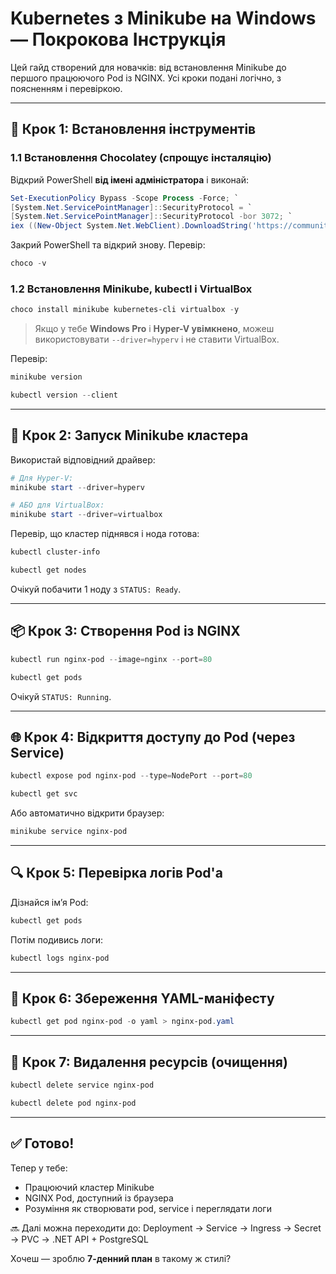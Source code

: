 
# Kubernetes з Minikube на Windows — Покрокова Інструкція

Цей гайд створений для новачків: від встановлення Minikube до першого працюючого Pod із NGINX. Усі кроки подані логічно, з поясненням і перевіркою.

---

## 🔧 Крок 1: Встановлення інструментів

### 1.1 Встановлення Chocolatey (спрощує інсталяцію)
Відкрий PowerShell **від імені адміністратора** і виконай:

```powershell
Set-ExecutionPolicy Bypass -Scope Process -Force; `
[System.Net.ServicePointManager]::SecurityProtocol = `
[System.Net.ServicePointManager]::SecurityProtocol -bor 3072; `
iex ((New-Object System.Net.WebClient).DownloadString('https://community.chocolatey.org/install.ps1'))
```

Закрий PowerShell та відкрий знову. Перевір:
```powershell
choco -v
```

### 1.2 Встановлення Minikube, kubectl і VirtualBox

```powershell
choco install minikube kubernetes-cli virtualbox -y
```

> Якщо у тебе **Windows Pro** і **Hyper-V увімкнено**, можеш використовувати `--driver=hyperv` і не ставити VirtualBox.

Перевір:
```powershell
minikube version
```
```powershell
kubectl version --client
```

---

## 🚀 Крок 2: Запуск Minikube кластера

Використай відповідний драйвер:

```powershell
# Для Hyper-V:
minikube start --driver=hyperv
```
```powershell
# АБО для VirtualBox:
minikube start --driver=virtualbox
```

Перевір, що кластер піднявся і нода готова:

```powershell
kubectl cluster-info
```
```powershell
kubectl get nodes
```

Очікуй побачити 1 ноду з `STATUS: Ready`.

---

## 📦 Крок 3: Створення Pod із NGINX

```powershell
kubectl run nginx-pod --image=nginx --port=80
```
```powershell
kubectl get pods
```

Очікуй `STATUS: Running`.

---

## 🌐 Крок 4: Відкриття доступу до Pod (через Service)

```powershell
kubectl expose pod nginx-pod --type=NodePort --port=80
```
```powershell
kubectl get svc
```

Або автоматично відкрити браузер:

```powershell
minikube service nginx-pod
```

---

## 🔍 Крок 5: Перевірка логів Pod'а

Дізнайся ім’я Pod:

```powershell
kubectl get pods
```

Потім подивись логи:

```powershell
kubectl logs nginx-pod
```

---

## 💾 Крок 6: Збереження YAML-маніфесту

```powershell
kubectl get pod nginx-pod -o yaml > nginx-pod.yaml
```

---

## 🧹 Крок 7: Видалення ресурсів (очищення)

```powershell
kubectl delete service nginx-pod
```
```powershell
kubectl delete pod nginx-pod
```

---

## ✅ Готово!

Тепер у тебе:
- Працюючий кластер Minikube
- NGINX Pod, доступний із браузера
- Розуміння як створювати pod, service і переглядати логи

🔜 Далі можна переходити до: Deployment → Service → Ingress → Secret → PVC → .NET API + PostgreSQL

Хочеш — зроблю **7-денний план** в такому ж стилі?
